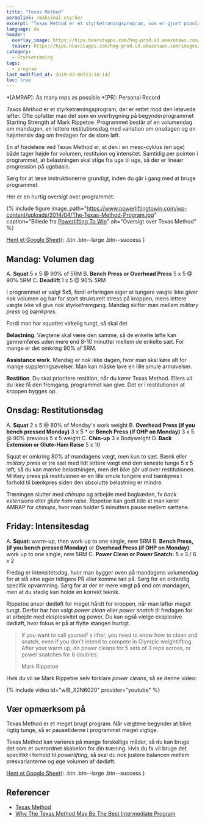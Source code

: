 ```yaml
---
title: "Texas Method"
permalink: /maksimal-styrke/
excerpt: "Texas Method er et styrketræningsprogram, som er gjort populært af Glenn Pendlay og Mark Rippetoe. Programmet er målrettet folk, der har løftet før."
language: da
header:
  overlay_image: https://hips.hearstapps.com/hmg-prod.s3.amazonaws.com/images/553202146-1553267207.png?crop=1xw:0.75xh;center,top&resize=980:*
  teaser: https://hips.hearstapps.com/hmg-prod.s3.amazonaws.com/images/553202146-1553267207.png?crop=1xw:0.75xh;center,top&resize=980:*
category:
  - Styrketræning
tags:
  - program
last_modified_at: 2019-03-06T23:14:14Z
toc: true
---
```


*[AMRAP]: As many reps as possible
*[PR]: Personal Record

_Texas Method_ er et styrketræningsprogram, der er rettet mod den letøvede løfter. Ofte opfatter man det som en overbygning på begynderprogrammet Starting Strength af Mark Rippetoe. Programmet består af en volumendag om mandagen, en lettere restitutionsdag med variation om onsdagen og en højintensiv dag om fredagen for de store løft.

En af fordelene ved Texas Method er, at den i en meso-cyklus (en uge) både tager højde for volumen, restituion og intensitet. Samtidig per pointen i programmet, at belastningen skal stige fra uge til uge, så der er lineær progression på ugebasis.

Sørg for at læse instruktionerne grundigt, inden du går i gang med at bruge programmet.

Her er en hurtig oversigt over programmet:

{% include figure image_path="https://www.powerliftingtowin.com/wp-content/uploads/2014/04/The-Texas-Method-Program.jpg" caption="Billede fra [Powerlifting To Win](https://www.powerliftingtowin.com/texas-method/)" alt="Oversigt over Texas Method" %}

[Hent et Google Sheet](https://docs.google.com/spreadsheets/d/1otHqC33cBT2TB9RIRrXXyRLqZ3BN1-RZkIhtQPEe7DQ/edit#gid=0){: .btn .btn--large .btn--success }

## Mandag: Volumen dag

A. **Squat** 5 x 5 @ 90% of 5RM
B. **Bench Press or Overhead Press** 5 x 5 @ 90% 5RM
C. **Deadlift** 1 x 5 @ 90% 5RM

I programmet er valgt 5x5, fordi erfaringen siger at tungere vægte ikke giver nok volumen og har for stort strukturelt stress på kroppen, mens lettere vægte ikke vil give nok styrkefremgang. Mandag skifter man mellem _military press_ og _bænkpres_.

Fordi man har squattet virkelig tungt, så skal det 

**Belastning**. Vægtene skal være den samme, så de enkelte løfte kan gennemføres uden mere end 8-10 minutter mellem de enkelte sæt. For mange er det omkring 90% af 5RM.

**Assistance work**. Mandag er nok ikke dagen, hvor man skal køre alt for mange suppleringsøvelser. Man kan måske lave en lille smule armøvelser.

**Restition**. Du skal prioritere restition, når du kører Texas Method. Ellers vil du ikke få den fremgang, programmet kan give. Det er i restitutionen at kroppen bygges op.

## Onsdag: Restitutionsdag

A. **Squat** 2 x 5 @ 80% of Monday's work weight
B. **Overhead Press (if you bench pressed Monday)** 3 x 5 * or **Bench Press (if OHP on Monday)** 3 x 5 @ 90% previous 5 x 5 weight
C. **Chin-up** 3 x Bodyweight
D. **Back Extension or Glute-Ham Raise** 5 x 10

Squat er omkring 80% af mandagens vægt, men kun to sæt. Bænk eller _military press_ er tre sæt med lidt lettere vægt end den seneste tunge 5 x 5 løft, så du kan mærke belastningen, men det ikke går ud over restitutionen. Military press på restituionen er en lille smule tungere end bænkpres i forhold til bænkpres siden den absolutte belastning er mindre.

Træningen slutter med _chinups_ og arbejde med bagkæden, fx _back extensions_ eller _glute ham raise_. Rippetoe kan godt lide at man kører AMRAP for _chinups_, hvor man holder 5 minutters pause mellem sættene.

## Friday: Intensitesdag

A. **Squat:** warm-up, then work up to one single, new 5RM
B. **Bench Press, (if you bench pressed Monday)** or **Overhead Press (if OHP on Monday)**: work up to one single, new 5RM
C. **Power Clean or Power Snatch:** 5 x 3 / 6 x 2

Fredag er intensitetsdag, hvor man bygger oven på mandagens volumendag for at slå sine egen tidligere PR eller komme tæt på. Sørg for en ordentlig specifik opvarmning. Sørg for at der er mere vægt på end om mandagen, men at du stadig kan holde en korrekt teknik.

Rippetoe anser dødløft for meget hårdt for kroppen, når man løfter meget tungt. Derfor har han valgt _power clean_ eller _power snatch_ til fredagen for at arbejde med eksplosivitet og power. Du kan også vælge eksplosive dødløft, hvor fokus er på at flytte stangen hurtigt. 

> If you want to call yourself a lifter, you need to know how to clean and snatch, even if you don't intend to compete in Olympic weightlifting. After your warm up, do power cleans for 5 sets of 3 reps across, or power snatches for 6 doubles.
>
> Mark Rippetoe

Hvis du vil se Mark Rippetoe selv forklare _power cleans_, så se denne video:

{% include video id="wIB_X2N6020" provider="youtube" %}

## Vær opmærksom på

Texas Method er et meget brugt program. Når vægtene begynder at blive rigtig tunge, så er pausetiderne i programmet meget vigtige. 

Texas Method kan varieres på mange forskellige måder, så du kan bruge det som et overordnet skabelon for din træning. Hvis du fx vil bruge det specifikt i forhold til _powerlifting_, så skal du nok justere balancen mellem presvarianterne og øge volumen af dødløft.

[Hent et Google Sheet](https://docs.google.com/spreadsheets/d/1otHqC33cBT2TB9RIRrXXyRLqZ3BN1-RZkIhtQPEe7DQ/edit#gid=0){: .btn .btn--large .btn--success }

## Referencer

- [Texas Method](https://www.t-nation.com/training/texas-method)
- [Why The Texas Method May Be The Best Intermediate Program](https://www.powerliftingtowin.com/texas-method/)
